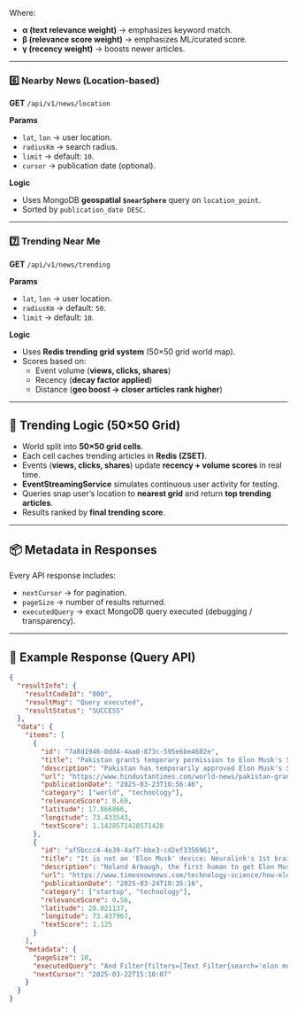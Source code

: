 
Where:  
- **α (text relevance weight)** → emphasizes keyword match.  
- **β (relevance score weight)** → emphasizes ML/curated score.  
- **γ (recency weight)** → boosts newer articles.  

---

### 6️⃣ Nearby News (Location-based)
**GET** `/api/v1/news/location`

**Params**
- `lat`, `lon` → user location.  
- `radiusKm` → search radius.  
- `limit` → default: `10`.  
- `cursor` → publication date (optional).  

**Logic**
- Uses MongoDB **geospatial `$nearSphere`** query on `location_point`.  
- Sorted by `publication_date DESC`.  

---

### 7️⃣ Trending Near Me
**GET** `/api/v1/news/trending`

**Params**
- `lat`, `lon` → user location.  
- `radiusKm` → default: `50`.  
- `limit` → default: `10`.  

**Logic**
- Uses **Redis trending grid system** (50×50 grid world map).  
- Scores based on:
  - Event volume (**views, clicks, shares**)  
  - Recency (**decay factor applied**)  
  - Distance (**geo boost → closer articles rank higher**)  

---

## 🧩 Trending Logic (50×50 Grid)

- World split into **50×50 grid cells**.  
- Each cell caches trending articles in **Redis (ZSET)**.  
- Events (**views, clicks, shares**) update **recency + volume scores** in real time.  
- **EventStreamingService** simulates continuous user activity for testing.  
- Queries snap user’s location to **nearest grid** and return **top trending articles**.  
- Results ranked by **final trending score**.  

---

## 📦 Metadata in Responses
Every API response includes:  
- `nextCursor` → for pagination.  
- `pageSize` → number of results returned.  
- `executedQuery` → exact MongoDB query executed (debugging / transparency).  

---

## 📌 Example Response (Query API)

```json
{
  "resultInfo": {
    "resultCodeId": "000",
    "resultMsg": "Query executed",
    "resultStatus": "SUCCESS"
  },
  "data": {
    "items": [
      {
        "id": "7a8d1946-0dd4-4aa0-873c-595e6be4602e",
        "title": "Pakistan grants temporary permission to Elon Musk's Starlink",
        "description": "Pakistan has temporarily approved Elon Musk's SpaceX to provide its satellite internet service Starlink in the country...",
        "url": "https://www.hindustantimes.com/world-news/pakistan-grants-temporary-permission-for-elon-musk-s-starlink-to-operate-in-country-101742611592143.html",
        "publicationDate": "2025-03-23T10:56:46",
        "category": ["world", "technology"],
        "relevanceScore": 0.69,
        "latitude": 17.866866,
        "longitude": 73.433543,
        "textScore": 1.1428571428571428
      },
      {
        "id": "af5bccc4-4e39-4af7-bbe3-cd2ef3356961",
        "title": "It is not an 'Elon Musk' device: Neuralink's 1st brain chip user",
        "description": "Noland Arbaugh, the first human to get Elon Musk's Neuralink brain chip implanted...",
        "url": "https://www.timesnownews.com/technology-science/how-elon-musks-mind-reading-chip-changed-this-mans-life-i-control-computers-with-thoughts-article-119381667/amp",
        "publicationDate": "2025-03-24T10:35:16",
        "category": ["startup", "technology"],
        "relevanceScore": 0.56,
        "latitude": 20.021137,
        "longitude": 73.437967,
        "textScore": 1.125
      }
    ],
    "metadata": {
      "pageSize": 10,
      "executedQuery": "And Filter{filters=[Text Filter{search='elon musk', textSearchOptions=...}, Document{{}}]}",
      "nextCursor": "2025-03-22T15:10:07"
    }
  }
}
